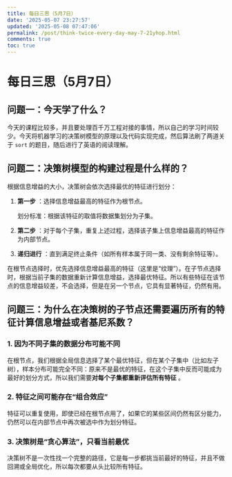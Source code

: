```yaml
---
title: 每日三思（5月7日）
date: '2025-05-07 23:27:57'
updated: '2025-05-08 07:47:06'
permalink: /post/think-twice-every-day-may-7-21yhop.html
comments: true
toc: true
---
```




# 每日三思（5月7日）

## 问题一：今天学了什么？

今天的课程比较多，并且要处理百千万工程对接的事情，所以自己的学习时间较少。今天将机器学习的决策树模型的原理以及代码实现完成，然后算法刷了两道关于 `sort`​ 的题目，随后进行了英语的阅读理解。

## 问题二：决策树模型的构建过程是什么样的？

根据信息增益的大小，决策树会依次选择最优的特征进行划分：

1. **第一步** ：选择信息增益最高的特征作为根节点。

    划分标准：根据该特征的取值将数据集划分为子集。
2. **第二步** ：对于每个子集，重复上述过程，选择该子集上信息增益最高的特征作为内部节点。
3. **递归进行** ：直到满足终止条件（如所有样本属于同一类、没有剩余特征等）。

在根节点选择时，优先选择信息增益最高的特征（这里是“纹理”）。在子节点选择时，根据当前子集的数据重新计算信息增益，选择最优特征。所以有些特征在该节点的信息增益较差，不会选择，但是在另一个节点，它具有显著特征，仍然有用。

## 问题三：为什么在决策树的子节点还需要遍历所有的特征计算信息增益或者基尼系数？

### 1. 因为不同子集的数据分布可能不同

在根节点，我们根据全局信息选择了某个最优特征，但在某个子集中（比如左子树），样本分布可能完全不同：原来不是最优的特征，在这个子集中反而可能成为最好的划分方式，所以我们需要**对每个子集都重新评估所有特征** 。

### 2. 特征之间可能存在“组合效应”

特征可以重复使用，即使已经在根节点用了，如果它的某些区间仍然有区分能力，仍然可以在内部节点中再次被选中作为划分特征。

### 3. 决策树是“贪心算法”，只看当前最优

决策树不是一次性找一个完整的路径，它是每一步都挑当前最好的特征，并且不做回溯或全局优化，所以每次都要从头比较所有特征。

‍
